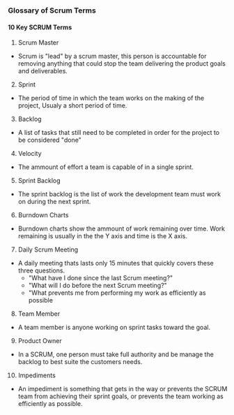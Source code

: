 ### Glossary of Scrum Terms

#### 10 Key SCRUM Terms
1. Scrum Master
  * Scrum is "lead" by a scrum master, this person is accountable for removing anything that could stop the team delivering the     product goals and deliverables.
  

2. Sprint
  * The period of time in which the team works on the making of the project, Usualy a short period of time.
  

3. Backlog
  * A list of tasks that still need to be completed in order for the project to be considered "done"
  

4. Velocity
  * The ammount of effort a team is capable of in a single sprint.
  
  
5. Sprint Backlog
  * The sprint backlog is the list of work the development team must work on during the next sprint.
  
  
6. Burndown Charts
  * Burndown charts show the ammount of work remaining over time. Work remaining is usually in the the Y axis and time is the X axis.
  
  
7. Daily Scrum Meeting
  * A daily meeting thats lasts only 15 minutes that quickly covers these three questions.
    * "What have I done since the last Scrum meeting?"
    * "What will I do before the next Scrum meeting?"
    * "What prevents me from performing my work as efficiently as possible
    
    
8. Team Member
  * A team member is anyone working on sprint tasks toward the goal.
  
  
9. Product Owner
  * In a SCRUM, one person must take full authority and be manage the backlog to best suite the customers needs.
  
  
10. Impediments
  * An impediment is something that gets in the way or prevents the SCRUM team from achieving their sprint goals, or prevents the team working as efficiently as possible.
 
